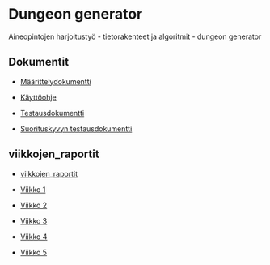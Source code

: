 # Dungeon generator
Aineopintojen harjoitustyö - tietorakenteet ja algoritmit - dungeon generator

## Dokumentit

* [Määrittelydokumentti](doc/project_definition.md)

* [Käyttöohje](doc/user_instructions.md)

* [Testausdokumentti](doc/test_document.md)

* [Suorituskyvyn testausdokumentti](doc/test_performance_document.md)

<!-- 

* [Toteutusdokumentti](doc/implementation.md)

-->

## viikkojen_raportit

* [viikkojen_raportit](doc/viikkojen_raportit/)

* [Viikko 1](doc/viikkojen_raportit/viikkoraportti_1.md)

* [Viikko 2](doc/viikkojen_raportit/viikkoraportti_2.md)

* [Viikko 3](doc/viikkojen_raportit/viikkoraportti_3.md)

* [Viikko 4](doc/viikkojen_raportit/viikkoraportti_4.md)

* [Viikko 5](doc/viikkojen_raportit/viikkoraportti_5.md)

<!-- 
* [Viikko 5](doc/viikkojen_raportit/viikkoraportti_5.md) 
-->
